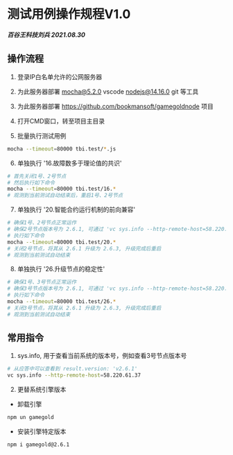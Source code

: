 # 测试用例操作规程V1.0 

***百谷王科技刘兵 2021.08.30***

## 操作流程

1. 登录IP白名单允许的公网服务器

2. 为此服务器部署 mocha@5.2.0 vscode nodejs@14.16.0 git 等工具

3. 为此服务器部署 https://github.com/bookmansoft/gamegoldnode 项目

4. 打开CMD窗口，转至项目主目录

5. 批量执行测试用例
```bash
mocha --timeout=80000 tbi.test/*.js
```

6. 单独执行 '16.故障数多于理论值的共识'
```bash
# 首先关闭1号、2号节点
# 然后执行如下命令
mocha --timeout=80000 tbi.test/16.*
# 观测到当前测试自动结束后，重启1号、2号节点
```

7. 单独执行 '20.智能合约运行机制的前向兼容'
```bash
# 确保1号、2号节点正常运作
# 确保2号节点版本号为 2.6.1, 可通过 'vc sys.info --http-remote-host=58.220.61.36' 指令查看
# 执行如下命令
mocha --timeout=80000 tbi.test/20.*
# 关闭2号节点，将其从 2.6.1 升级为 2.6.3, 升级完成后重启
# 观测到当前测试自动结束
```

8. 单独执行 '26.升级节点的稳定性'
```bash
# 确保1号、3号节点正常运作
# 确保3号节点版本号为 2.6.1, 可通过 'vc sys.info --http-remote-host=58.220.61.37' 指令查看
# 执行如下命令
mocha --timeout=80000 tbi.test/26.*
# 关闭3号节点，将其从 2.6.1 升级为 2.6.3, 升级完成后重启
# 观测到当前测试自动结束
```

## 常用指令

1. sys.info, 用于查看当前系统的版本号，例如查看3号节点版本号

```bash
# 从应答中可以查看到 result.version: 'v2.6.1' 
vc sys.info --http-remote-host=58.220.61.37
```

2. 更替系统引擎版本

- 卸载引擎
```bash
npm un gamegold
```

- 安装引擎特定版本
```bash
npm i gamegold@2.6.1
```
